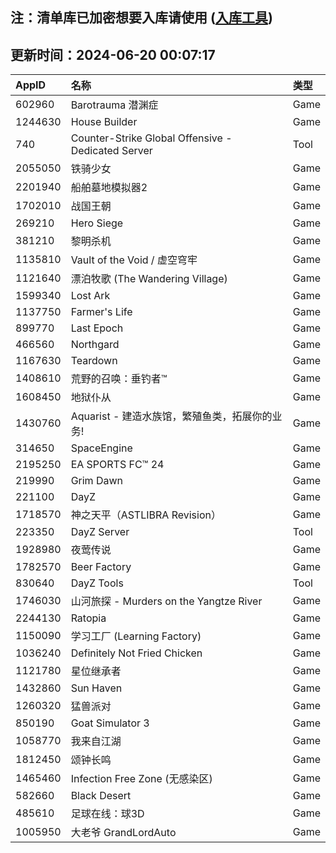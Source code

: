 ## 注：清单库已加密想要入库请使用 ([入库工具](https://github.com/BlankTMing/ManifestAutoUpdate/releases))

## 更新时间：2024-06-20 00:07:17
| AppID | 名称 | 类型  |
| :-------------------- | :----------------------------- | :----------- |
| 602960 | Barotrauma 潜渊症| Game |
| 1244630 | House Builder| Game |
| 740 | Counter-Strike Global Offensive - Dedicated Server| Tool |
| 2055050 |   铁骑少女| Game |
| 2201940 | 船舶墓地模拟器2| Game |
| 1702010 | 战国王朝| Game |
| 269210 | Hero Siege| Game |
| 381210 | 黎明杀机| Game |
| 1135810 | Vault of the Void / 虚空穹牢| Game |
| 1121640 | 漂泊牧歌 (The Wandering Village)| Game |
| 1599340 | Lost Ark| Game |
| 1137750 | Farmer's Life| Game |
| 899770 | Last Epoch| Game |
| 466560 | Northgard| Game |
| 1167630 | Teardown| Game |
| 1408610 | 荒野的召唤：垂钓者™| Game |
| 1608450 | 地狱仆从| Game |
| 1430760 | Aquarist - 建造水族馆，繁殖鱼类，拓展你的业务!| Game |
| 314650 | SpaceEngine| Game |
| 2195250 | EA SPORTS FC™ 24| Game |
| 219990 | Grim Dawn| Game |
| 221100 | DayZ| Game |
| 1718570 | 神之天平（ASTLIBRA Revision）| Game |
| 223350 | DayZ Server| Tool |
| 1928980 | 夜莺传说| Game |
| 1782570 | Beer Factory| Game |
| 830640 | DayZ Tools| Tool |
| 1746030 | 山河旅探 - Murders on the Yangtze River| Game |
| 2244130 | Ratopia| Game |
| 1150090 | 学习工厂 (Learning Factory)| Game |
| 1036240 | Definitely Not Fried Chicken| Game |
| 1121780 | 星位继承者| Game |
| 1432860 | Sun Haven| Game |
| 1260320 | 猛兽派对| Game |
| 850190 | Goat Simulator 3| Game |
| 1058770 | 我来自江湖| Game |
| 1812450 | 颂钟长鸣| Game |
| 1465460 | Infection Free Zone (无感染区)| Game |
| 582660 | Black Desert| Game |
| 485610 | 足球在线：球3D| Game |
| 1005950 | 大老爷 GrandLordAuto| Game |
